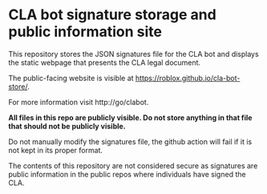 # CLA bot signature storage and public information site

This repository stores the JSON signatures file for the CLA bot and displays the static webpage that presents the CLA legal document. 

The public-facing website is visible at https://roblox.github.io/cla-bot-store/.

For more information visit http://go/clabot.

**All files in this repo are publicly visible. Do not store anything in that file that should not be publicly visible.**

Do not manually modify the signatures file, the github action will fail if it is not kept in its proper format.

The contents of this repository are not considered secure as signatures are public information in the public repos where individuals have signed the CLA.
